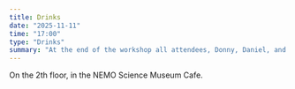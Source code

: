 ```yaml
---
title: Drinks
date: "2025-11-11"
time: "17:00"
type: "Drinks"
summary: "At the end of the workshop all attendees, Donny, Daniel, and Jeroen will have a drink together."
---
```


On the 2th floor, in the NEMO Science Museum Cafe.